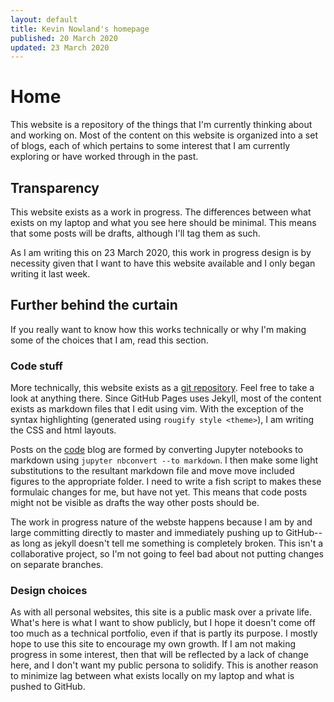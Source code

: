 ```yaml
---
layout: default
title: Kevin Nowland's homepage
published: 20 March 2020
updated: 23 March 2020
---
```



# Home


This website is a repository of the things that I'm currently thinking about
and working on. Most of the content on this website is organized into a set of
blogs, each of which pertains to some interest that I am currently exploring
or have worked through in the past.


## Transparency


This website exists as a work in progress. The differences between what 
exists on my laptop and what you see here should be minimal. This means
that some posts will be drafts, although I'll tag them as such.

As I am writing this on 23 March 2020, this work in progress design is by
necessity given that I want to have this website available and I only began
writing it last week.



## Further behind the curtain


If you really want to know how this works technically or why I'm making some
of the choices that I am, read this section.


### Code stuff


More technically, this website exists as a 
[git repository](https://github.com/kevinnowland/kevinnowland.github.io).
Feel free to take a look at anything there. Since GitHub Pages uses Jekyll,
most of the content exists as markdown files that I edit using vim. With
the exception of the syntax highlighting (generated using 
`rougify style <theme>`), I am writing the CSS and html layouts.

Posts on the <a class="inline" href="/code">code</a> blog are formed by 
converting Jupyter notebooks to markdown using 
`jupyter nbconvert --to markdown`. I then make some light substitutions to 
the resultant markdown file and move move included figures to the appropriate 
folder. I need to write a fish script to makes these formulaic changes for me,
but have not yet. This means that code posts might not be visible as drafts 
the way other posts should be.

The work in progress nature of the webste happens because I am by and
large committing directly to master and immediately pushing up to GitHub--
as long as jekyll doesn't tell me something is completely broken. This
isn't a collaborative project, so I'm not going to feel bad about not putting 
changes on separate branches.


### Design choices


As with all personal websites, this site is a public mask over a private life.
What's here is what I want to show publicly, but I hope it doesn't come off
too much as a technical portfolio, even if that is partly its purpose.
I mostly hope to use this site to encourage my own growth. If I am not 
making progress in some interest, then that will be reflected by 
a lack of change here, and I don't want my public persona to solidify. 
This is another reason to minimize lag between what exists locally on
my laptop and what is pushed to GitHub.
